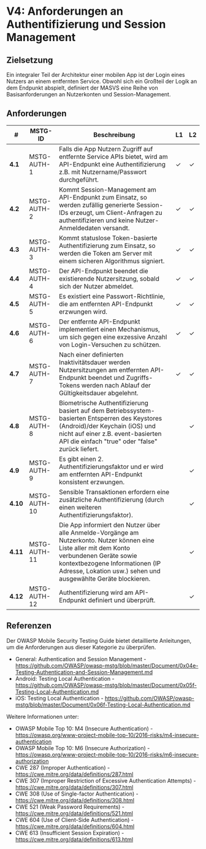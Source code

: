 # V4: Anforderungen an Authentifizierung und Session Management

## Zielsetzung

Ein integraler Teil der Architektur einer mobilen App ist der Login eines Nutzers an einem entfernten Service. Obwohl sich ein Großteil der Logik an dem Endpunkt abspielt, definiert der MASVS eine Reihe von Basisanforderungen an Nutzerkonten und Session-Management.

## Anforderungen

| # | MSTG-ID | Beschreibung | L1 | L2 |
| -- | -------- | ---------------------- | - | - |
| **4.1** | MSTG-AUTH-1 | Falls die App Nutzern Zugriff auf entfernte Service APIs bietet, wird am API-Endpunkt eine Authentifizierung z.B. mit Nutzername/Passwort durchgeführt. | ✓ | ✓ |
| **4.2** | MSTG-AUTH-2 | Kommt Session-Management am API-Endpunkt zum Einsatz, so werden zufällig generierte Session-IDs erzeugt, um Client-Anfragen zu authentifizieren und keine Nutzer-Anmeldedaten versandt. | ✓ | ✓ |
| **4.3** | MSTG-AUTH-3 | Kommt statuslose Token-basierte Authentifizierung zum Einsatz, so werden die Token am Server mit einem sicheren Algorithmus signiert. | ✓ | ✓ |
| **4.4** | MSTG-AUTH-4 | Der API-Endpunkt beendet die existierende Nutzersitzung, sobald sich der Nutzer abmeldet. | ✓ | ✓ |
| **4.5** | MSTG-AUTH-5 | Es existiert eine Passwort-Richtlinie, die am entfernten API-Endpunkt erzwungen wird. | ✓ | ✓ |
| **4.6** | MSTG-AUTH-6 | Der entfernte API-Endpunkt implementiert einen Mechanismus, um sich gegen eine exzessive Anzahl von Login-Versuchen zu schützen. | ✓ | ✓ |
| **4.7** | MSTG-AUTH-7 | Nach einer definierten Inaktivitätsdauer werden Nutzersitzungen am entfernten API-Endpunkt beendet und Zugriffs-Tokens werden nach Ablauf der Gültigkeitsdauer abgelehnt. | ✓ | ✓ |
| **4.8** | MSTG-AUTH-8 | Biometrische Authentifizierung basiert auf dem Betriebssystem-basierten Entsperren des Keystores (Android)/der Keychain (iOS) und nicht auf einer z.B. event-basierten API die einfach "true" oder "false" zurück liefert. |   | ✓ |
| **4.9** | MSTG-AUTH-9 | Es gibt einen 2. Authentifizierungsfaktor und er wird am entfernten API-Endpunkt konsistent erzwungen. |   | ✓ |
| **4.10** | MSTG-AUTH-10 | Sensible Transaktionen erfordern eine zusätzliche Authentifizierung (durch einen weiteren Authentifizierungsfaktor). |   | ✓ |
| **4.11** | MSTG-AUTH-11 | Die App informiert den Nutzer über alle Anmelde-Vorgänge am Nutzerkonto. Nutzer können eine Liste aller mit dem Konto verbundenen Geräte sowie kontextbezogene Informationen (IP Adresse, Lokation usw.) sehen und ausgewählte Geräte blockieren. |  | ✓ |
| **4.12** | MSTG-AUTH-12 | Authentifizierung wird am API-Endpunkt definiert und überprüft. |  | ✓ |

## Referenzen

Der OWASP Mobile Security Testing Guide bietet detaillierte Anleitungen, um die Anforderungen aus dieser Kategorie zu überprüfen.

- General: Authentication and Session Management - <https://github.com/OWASP/owasp-mstg/blob/master/Document/0x04e-Testing-Authentication-and-Session-Management.md>
- Android: Testing Local Authentication - <https://github.com/OWASP/owasp-mstg/blob/master/Document/0x05f-Testing-Local-Authentication.md>
- iOS: Testing Local Authentication - <https://github.com/OWASP/owasp-mstg/blob/master/Document/0x06f-Testing-Local-Authentication.md>

Weitere Informationen unter:

- OWASP Mobile Top 10: M4 (Insecure Authentication) - <https://owasp.org/www-project-mobile-top-10/2016-risks/m4-insecure-authentication>
- OWASP Mobile Top 10: M6 (Insecure Authorization) - <https://owasp.org/www-project-mobile-top-10/2016-risks/m6-insecure-authorization>
- CWE 287 (Improper Authentication) - <https://cwe.mitre.org/data/definitions/287.html>
- CWE 307 (Improper Restriction of Excessive Authentication Attempts) - <https://cwe.mitre.org/data/definitions/307.html>
- CWE 308 (Use of Single-factor Authentication) - <https://cwe.mitre.org/data/definitions/308.html>
- CWE 521 (Weak Password Requirements) - <https://cwe.mitre.org/data/definitions/521.html>
- CWE 604 (Use of Client-Side Authentication) - <https://cwe.mitre.org/data/definitions/604.html>
- CWE 613 (Insufficient Session Expiration) - <https://cwe.mitre.org/data/definitions/613.html>

